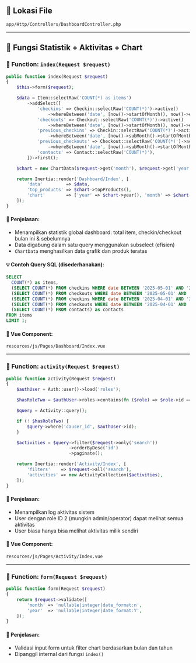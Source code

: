 ## 📁 Lokasi File

`app/Http/Controllers/DashboardController.php`

- - -

## 🔹 Fungsi Statistik + Aktivitas + Chart

### 🔧 Function: `index(Request $request)`

```php
public function index(Request $request)
{
    $this->form($request);

    $data = Item::selectRaw('COUNT(*) as items')
        ->addSelect([
            'checkins' => Checkin::selectRaw('COUNT(*)')->active()
                ->whereBetween('date', [now()->startOfMonth(), now()->endOfMonth()]),
            'checkouts' => Checkout::selectRaw('COUNT(*)')->active()
                ->whereBetween('date', [now()->startOfMonth(), now()->endOfMonth()]),
            'previous_checkins' => Checkin::selectRaw('COUNT(*)')->active()
                ->whereBetween('date', [now()->subMonth()->startOfMonth(), now()->subMonth()->endOfMonth()]),
            'previous_checkouts' => Checkout::selectRaw('COUNT(*)')->active()
                ->whereBetween('date', [now()->subMonth()->startOfMonth(), now()->subMonth()->endOfMonth()]),
            'contacts' => Contact::selectRaw('COUNT(*)'),
        ])->first();

    $chart = new ChartData($request->get('month'), $request->get('year'));

    return Inertia::render('Dashboard/Index', [
        'data'         => $data,
        'top_products' => $chart->topProducts(),
        'chart'        => ['year' => $chart->year(), 'month' => $chart->month()],
    ]);
}
```

#### 📝 Penjelasan:

*   Menampilkan statistik global dashboard: total item, checkin/checkout bulan ini & sebelumnya
*   Data digabung dalam satu query menggunakan subselect (efisien)
*   `ChartData` menghasilkan data grafik dan produk teratas

#### 💡 Contoh Query SQL (disederhanakan):

```sql
SELECT
  COUNT(*) as items,
  (SELECT COUNT(*) FROM checkins WHERE date BETWEEN '2025-05-01' AND '2025-05-31') as checkins,
  (SELECT COUNT(*) FROM checkouts WHERE date BETWEEN '2025-05-01' AND '2025-05-31') as checkouts,
  (SELECT COUNT(*) FROM checkins WHERE date BETWEEN '2025-04-01' AND '2025-04-30') as previous_checkins,
  (SELECT COUNT(*) FROM checkouts WHERE date BETWEEN '2025-04-01' AND '2025-04-30') as previous_checkouts,
  (SELECT COUNT(*) FROM contacts) as contacts
FROM items
LIMIT 1;
```

#### 📄 Vue Component:

`resources/js/Pages/Dashboard/Index.vue`

- - -

### 🔧 Function: `activity(Request $request)`

```php
public function activity(Request $request)
{
    $authUser = Auth::user()->load('roles');

    $hasRoleTwo = $authUser->roles->contains(fn ($role) => $role->id == 2);

    $query = Activity::query();

    if (! $hasRoleTwo) {
        $query->where('causer_id', $authUser->id);
    }

    $activities = $query->filter($request->only('search'))
                        ->orderByDesc('id')
                        ->paginate();

    return Inertia::render('Activity/Index', [
        'filters'    => $request->all('search'),
        'activities' => new ActivityCollection($activities),
    ]);
}
```

#### 📝 Penjelasan:

*   Menampilkan log aktivitas sistem
*   User dengan role ID 2 (mungkin admin/operator) dapat melihat semua aktivitas
*   User biasa hanya bisa melihat aktivitas milik sendiri

#### 📄 Vue Component:

`resources/js/Pages/Activity/Index.vue`

- - -

### 🔧 Function: `form(Request $request)`

```php
public function form(Request $request)
{
    return $request->validate([
        'month' => 'nullable|integer|date_format:n',
        'year'  => 'nullable|integer|date_format:Y',
    ]);
}
```

#### 📝 Penjelasan:

*   Validasi input form untuk filter chart berdasarkan bulan dan tahun
*   Dipanggil internal dari fungsi `index()`